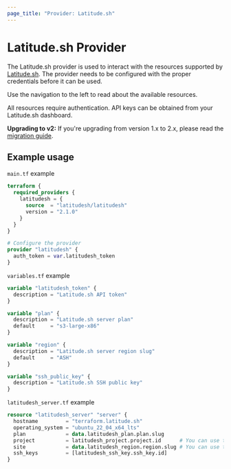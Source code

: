 ```yaml
---
page_title: "Provider: Latitude.sh"
---
```


# Latitude.sh Provider

The Latitude.sh provider is used to interact with the resources supported by [Latitude.sh](https://www.latitude.sh). The provider needs to be configured with the proper credentials before it can be used.

Use the navigation to the left to read about the available resources.

All resources require authentication. API keys can be obtained from your Latitude.sh dashboard.

**Upgrading to v2:** If you're upgrading from version 1.x to 2.x, please read the [migration guide](https://github.com/latitudesh/terraform-provider-latitudesh/blob/main/MIGRATION_GUIDE_v2.md).


## Example usage

`main.tf` example

```terraform
terraform {
  required_providers {
    latitudesh = {
      source  = "latitudesh/latitudesh"
      version = "2.1.0"
    }
  }
}

# Configure the provider
provider "latitudesh" {
  auth_token = var.latitudesh_token
}
```

`variables.tf` example

```terraform
variable "latitudesh_token" {
  description = "Latitude.sh API token"
}

variable "plan" {
  description = "Latitude.sh server plan"
  default     = "s3-large-x86"
}

variable "region" {
  description = "Latitude.sh server region slug"
  default     = "ASH"
}

variable "ssh_public_key" {
  description = "Latitude.sh SSH public key"
}
```

`latitudesh_server.tf` example

```terraform
resource "latitudesh_server" "server" {
  hostname         = "terraform.latitude.sh"
  operating_system = "ubuntu_22_04_x64_lts"
  plan             = data.latitudesh_plan.plan.slug
  project          = latitudesh_project.project.id      # You can use the project id or slug
  site             = data.latitudesh_region.region.slug # You can use the site id or slug
  ssh_keys         = [latitudesh_ssh_key.ssh_key.id]
}
```

